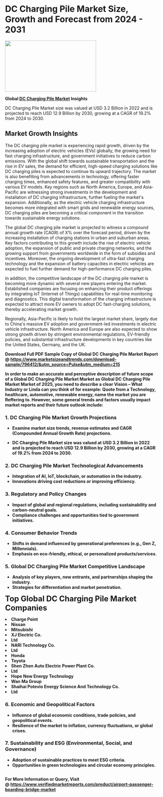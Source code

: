 <H1>DC Charging Pile Market Size, Growth and Forecast from 2024 - 2031</H1><img class="aligncenter size-medium wp-image-584254" src="https://thirdeyenews.in/wp-content/uploads/2024/09/Global-Market-Research-300x168.jpeg" alt="" width="300" height="168" /><p><strong>Global&nbsp;<a href="https://www.marketsizeandtrends.com/download-sample/796412/&amp;utm_source=Pulse&amp;utm_medium=215">DC Charging Pile Market</a> Insights</strong></p><p>DC Charging Pile Market size was valued at USD 3.2 Billion in 2022 and is projected to reach USD 12.9 Billion by 2030, growing at a CAGR of 19.2% from 2024 to 2030.</p><p><h2>Market Growth Insights</h2> <p>The DC charging pile market is experiencing rapid growth, driven by the increasing adoption of electric vehicles (EVs) globally, the growing need for fast charging infrastructure, and government initiatives to reduce carbon emissions. With the global shift towards sustainable transportation and the rise in EV sales, the demand for efficient, high-speed charging solutions like DC charging piles is expected to continue its upward trajectory. The market is also benefiting from advancements in technology, offering faster charging times, enhanced safety features, and greater compatibility with various EV models. Key regions such as North America, Europe, and Asia-Pacific are witnessing strong investments in the development and installation of DC charging infrastructure, further fueling the market's expansion. Additionally, as the electric vehicle charging infrastructure becomes more integrated with smart grids and renewable energy sources, DC charging piles are becoming a critical component in the transition towards sustainable energy solutions.</p> <p><strong></strong></p> <p>The global DC charging pile market is projected to witness a compound annual growth rate (CAGR) of X% over the forecast period, driven by the increasing installation of charging stations in urban and suburban areas. Key factors contributing to this growth include the rise of electric vehicle adoption, the expansion of public and private charging networks, and the growing support from governments worldwide in the form of subsidies and incentives. Moreover, the ongoing development of ultra-fast charging technology and the expansion of battery capacities in electric vehicles are expected to fuel further demand for high-performance DC charging piles.</p> <p>In addition, the competitive landscape of the DC charging pile market is becoming more dynamic with several new players entering the market. Established companies are focusing on enhancing their product offerings by integrating IoT (Internet of Things) capabilities for real-time monitoring and diagnostics. This digital transformation of the charging infrastructure is expected to attract more EV owners to adopt DC fast-charging solutions, thereby accelerating market growth.</p> <p>Regionally, Asia-Pacific is likely to hold the largest market share, largely due to China's massive EV adoption and government-led investments in electric vehicle infrastructure. North America and Europe are also expected to show strong growth driven by stringent environmental regulations, EV-friendly policies, and substantial infrastructure developments in key countries like the United States, Germany, and the UK.</p> <p><strong></p><p><span class=""><strong>Download Full PDF Sample Copy of Global DC Charging Pile Market Report</strong> @ <a href="https://www.marketsizeandtrends.com/download-sample/796412/&amp;utm_source=Pulse&amp;utm_medium=215" target="_blank">https://www.marketsizeandtrends.com/download-sample/796412/&amp;utm_source=Pulse&amp;utm_medium=215</a></span></p><p>In order to make an accurate and perceptive description of future scope of a Global&nbsp;DC Charging Pile Market Market as Global&nbsp;DC Charging Pile Market Market of 2025, you need to describe a clear Vision &ndash; What Industry or Linda can you think of for example: Quote from a Technology, healthcare, automotive, renewable energy, name the market you are Reffering to. However, some general trends and factors usually impact market reports and their future outlook include:</p><h3>1.&nbsp;<strong>DC Charging Pile Market Growth Projections</strong></h3><ul><li>Examine market size trends, revenue estimates and CAGR (Compounded Annual Growth Rate) projections.</li><li><p>DC Charging Pile Market size was valued at USD 3.2 Billion in 2022 and is projected to reach USD 12.9 Billion by 2030, growing at a CAGR of 19.2% from 2024 to 2030.</p></li></ul><h3>2.&nbsp;<strong>DC Charging Pile Market Technological Advancements</strong></h3><ul><li>Integration of AI, IoT, blockchain, or automation in the industry.</li><li>Innovations driving cost reductions or improving efficiency.</li></ul><h3>3.&nbsp;<strong>Regulatory and Policy Changes</strong></h3><ul><li>Impact of global and regional regulations, including sustainability and carbon-neutral goals.</li><li>Compliance challenges and opportunities tied to government initiatives.</li></ul><h3>4.&nbsp;<strong>Consumer Behavior Trends</strong></h3><ul><li>Shifts in demand influenced by generational preferences (e.g., Gen Z, Millennials).</li><li>Emphasis on eco-friendly, ethical, or personalized products/services.</li></ul><h3>5.&nbsp;<strong>Global DC Charging Pile Market Competitive Landscape</strong></h3><ul><li>Analysis of key players, new entrants, and partnerships shaping the industry.</li><li>Strategies for differentiation and market penetration.</li></ul><p data-pm-slice="1 1 []"><span style="color: inherit; font-family: inherit; font-size: 25px;">Top Global DC Charging Pile Market Companies</span></p><div class="" data-test-id=""><p><li> Charge Point</li><li> Nissan</li><li> Mitsubishi</li><li> XJ Electric Co.</li><li>Ltd</li><li> NARI Technology Co.</li><li>Ltd</li><li> Honda</li><li> Toyota</li><li> Shen Zhen Auto Electric Power Plant Co.</li><li>Ltd</li><li> Hope New Energy Technology</li><li> Wan Ma Group</li><li> Shaihai Potevio Energy Science And Technology Co.</li><li>Ltd</li></p></div><h3>6.&nbsp;<strong>Economic and Geopolitical Factors</strong></h3><ul><li>Influence of global economic conditions, trade policies, and geopolitical events.</li><li>Resilience of the market to inflation, currency fluctuations, or global crises.</li></ul><h3>7.&nbsp;<strong>Sustainability and ESG (Environmental, Social, and Governance)</strong></h3><ul><li>Adoption of sustainable practices to meet ESG criteria.</li><li>Opportunities in green technologies and circular economy principles.</li></ul><h2><strong style="font-size: 14px;">For More Information or Query, Visit @&nbsp;</strong><a style="background-color: #ffffff; font-size: 14px;" href="https://www.marketsizeandtrends.com/report/dc-charging-pile-market/" target="_blank">https://www.verifiedmarketreports.com/product/airport-passenger-boarding-bridge-market</a></h2>
